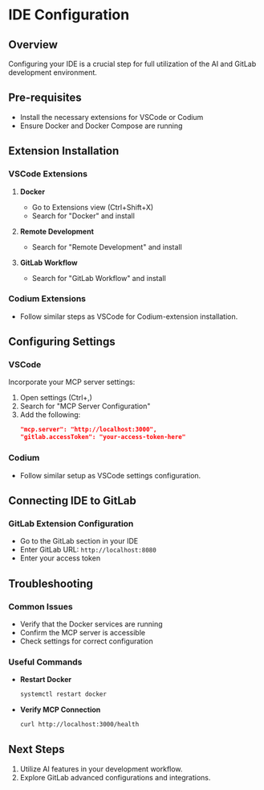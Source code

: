 # IDE Configuration

## Overview

Configuring your IDE is a crucial step for full utilization of the AI and GitLab development environment.

## Pre-requisites

- Install the necessary extensions for VSCode or Codium
- Ensure Docker and Docker Compose are running

## Extension Installation

### VSCode Extensions

1. **Docker**
   - Go to Extensions view (Ctrl+Shift+X)
   - Search for "Docker" and install

2. **Remote Development**
   - Search for "Remote Development" and install

3. **GitLab Workflow**
   - Search for "GitLab Workflow" and install

### Codium Extensions

- Follow similar steps as VSCode for Codium-extension installation.

## Configuring Settings

### VSCode

Incorporate your MCP server settings:

1. Open settings (Ctrl+,)
2. Search for "MCP Server Configuration"
3. Add the following:
   ```json
   "mcp.server": "http://localhost:3000",
   "gitlab.accessToken": "your-access-token-here"
   ```

### Codium

- Follow similar setup as VSCode settings configuration.

## Connecting IDE to GitLab

### GitLab Extension Configuration

- Go to the GitLab section in your IDE
- Enter GitLab URL: `http://localhost:8080`
- Enter your access token

## Troubleshooting

### Common Issues

- Verify that the Docker services are running
- Confirm the MCP server is accessible
- Check settings for correct configuration

### Useful Commands

- **Restart Docker**
  ```bash
  systemctl restart docker
  ```

- **Verify MCP Connection**
  ```bash
  curl http://localhost:3000/health
  ```

## Next Steps

1. Utilize AI features in your development workflow.
2. Explore GitLab advanced configurations and integrations.
